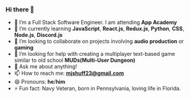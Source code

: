 ### Hi there 👋

- 🔭 I’m a Full Stack Software Engineer.  I am attending **App Academy**
- 🌱 I’m currently learning **JavaScript**, **React.js**, **Redux.js**, **Python**, **CSS**, **Node.js**, **Discord.js**
- 👯 I’m looking to collaborate on projects involving **audio production** or **gaming**
- 🤔 I’m looking for help with creating a multiplayer text-based game similar to old school **MUDs(Multi-User Dungeon)**
- 💬 Ask me about anything!
- 📫 How to reach me: **mjshuff23@gmail.com**
- 😄 Pronouns: **he**/**him**
- ⚡ Fun fact: Navy Veteran, born in Pennsylvania, loving life in Florida. 
